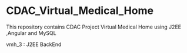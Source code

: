 # CDAC_Virtual_Medical_Home
This repository contains  CDAC Project Virtual Medical Home using J2EE ,Angular and MySQL

vmh_3 : J2EE BackEnd

